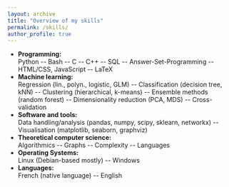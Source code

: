 ```yaml
---
layout: archive
title: "Overview of my skills"
permalink: /skills/
author_profile: true
---
```


* **Programming:**  
Python -- Bash -- C -- C++ -- SQL -- Answer-Set-Programming -- HTML/CSS, JavaScript -- LaTeX
* **Machine learning:**  
Regression (lin., polyn., logistic, GLM) -- Classification (decision tree, kNN) -- Clustering (hierarchical, k-means) -- Ensemble methods (random forest) -- Dimensionality reduction (PCA, MDS) -- Cross-validation
* **Software and tools:**  
Data handling/analysis (pandas, numpy, scipy, sklearn, networkx) -- Visualisation (matplotlib, seaborn, graphviz)
* **Theoretical computer science:**  
Algorithmics -- Graphs -- Complexity -- Languages
* **Operating Systems:**  
Linux (Debian-based mostly) -- Windows
* **Languages:**  
French (native language) -- English
